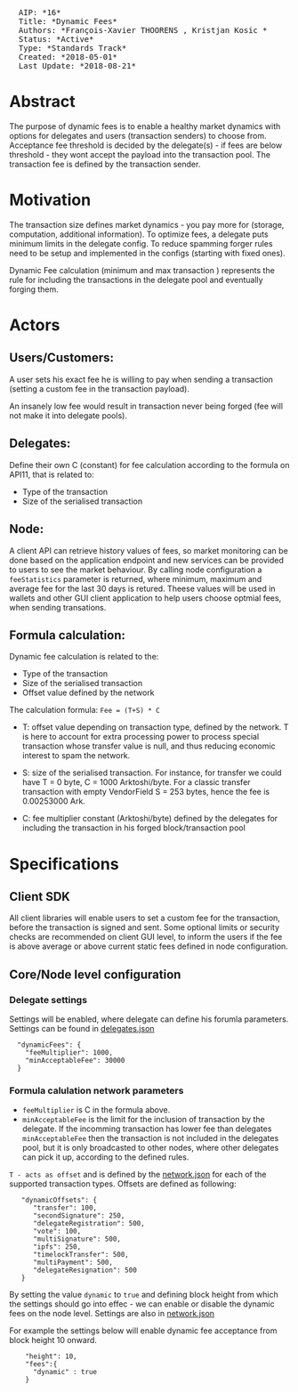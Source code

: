 <pre>
  AIP: *16*
  Title: *Dynamic Fees*
  Authors: *François-Xavier THOORENS <fx@ark.io>, Kristjan Kosic <chris@ark.io>*
  Status: *Active*
  Type: *Standards Track*
  Created: *2018-05-01*
  Last Update: *2018-08-21*
</pre>

Abstract
========
The purpose of dynamic fees is to enable a healthy market dynamics with options for delegates and users (transaction senders) to choose from. Acceptance fee threshold is decided by the delegate(s) - if fees are below threshold - they wont accept the payload into the transaction pool. The transaction fee is defined by the transaction sender.

Motivation
==========
The transaction size defines market dynamics - you pay more for (storage, computation, additional information). To optimize fees, a delegate puts minimum limits in the delegate config.  To reduce spamming forger rules need to be setup and implemented in the configs (starting with fixed ones).

Dynamic Fee calculation (minimum and max transaction ) represents the rule for including the transactions in the delegate pool and eventually forging them.

Actors
===============
## Users/Customers:
A user sets his exact fee he is willing to pay when sending a transaction (setting a custom fee in the transaction payload).

An insanely low fee would result in transaction never being forged (fee will not make it into delegate pools).

## Delegates:
Define their own C (constant) for fee calculation according to the formula on API11, that is related to:
- Type of the transaction
- Size of the serialised transaction

## Node:
A client API can retrieve history values of fees, so market monitoring can be done based on the application endpoint and new services can be provided to users to see the market behaviour. By calling node configuration a `feeStatistics` parameter is returned, where minimum, maximum and average fee for the last 30 days is retured. Theese values will be used in wallets and other GUI client application to help users choose optmial fees, when sending transations. 

## Formula calculation:
Dynamic fee calculation is related to the:
- Type of the transaction
- Size of the serialised transaction
- Offset value defined by the network

The calculation formula: `Fee = (T+S) * C`
- T: offset value depending on transaction type, defined by the network. T is here to account for extra processing power to process special transaction whose transfer value is null, and thus reducing economic interest to spam the network.

- S: size of the serialised transaction. For instance, for transfer we could have T = 0 byte, C = 1000 Arktoshi/byte. For a classic transfer transaction with empty VendorField S = 253 bytes, hence the fee is 0.00253000 Ark.

- C: fee multiplier constant (Arktoshi/byte) defined by the delegates for including the transaction in his forged block/transaction pool


Specifications
==============
## Client SDK
All client libraries will enable users to set a custom fee for the transaction, before the transaction is signed and sent. Some optional limits or security checks are recommended on client GUI level, to inform the users if the fee is above average or above current static fees defined in node configuration.

## Core/Node level configuration
### Delegate settings
Settings will be enabled, where delegate can define his forumla parameters. Settings can be found in [delegates.json](https://github.com/ArkEcosystem/core/blob/develop/packages/core/lib/config/testnet/delegates.json#L2-L4)
```
  "dynamicFees": {
    "feeMultiplier": 1000,
    "minAcceptableFee": 30000
  }
```


### Formula calulation network parameters
- `feeMultiplier` is C in the formula above. 
- `minAcceptableFee` is the limit for the inclusion of transaction by the delegate. If the incomming transaction has lower fee than delegates `minAcceptableFee` then the transaction is not included in the delegates pool, but it is only broadcasted to other nodes, where other delegates can pick it up, according to the defined rules.

`T - acts as offset` and is defined by the [network.json](https://github.com/ArkEcosystem/core/blob/c7a3bc75ffed5e5b9453d0de38937540fe48bce5/packages/crypto/lib/networks/ark/testnet.json#L39-L48) for each of the supported transaction types. Offsets are defined as following:

```
   "dynamicOffsets": {
      "transfer": 100,
      "secondSignature": 250,
      "delegateRegistration": 500,
      "vote": 100,
      "multiSignature": 500,
      "ipfs": 250,
      "timelockTransfer": 500,
      "multiPayment": 500,
      "delegateResignation": 500
   }
```

By setting the value `dynamic` to `true` and defining block height from which the settings should go into effec - we can enable or disable the dynamic fees on the node level. Settings are also in [network.json](https://github.com/ArkEcosystem/core/blob/c7a3bc75ffed5e5b9453d0de38937540fe48bce5/packages/crypto/lib/networks/ark/testnet.json#L52-L55)

For example the settings below will enable dynamic fee acceptance from block height 10 onward.

```
    "height": 10,
    "fees":{
      "dynamic" : true
    }
```

